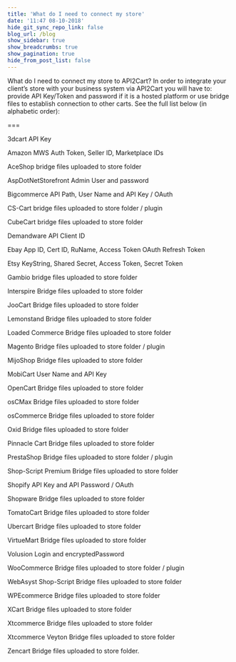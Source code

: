 ```yaml
---
title: 'What do I need to connect my store'
date: '11:47 08-10-2018'
hide_git_sync_repo_link: false
blog_url: /blog
show_sidebar: true
show_breadcrumbs: true
show_pagination: true
hide_from_post_list: false
---
```


What do I need to connect my store to API2Cart?
In order to integrate your client’s store with your business system via API2Cart you will have to:
provide API Key/Token and password if it is a hosted platform
or use bridge files to establish connection to other carts.
See the full list below (in alphabetic order):

===
  
3dcart	API Key

Amazon	MWS Auth Token, Seller ID, Marketplace IDs

AceShop	bridge files uploaded to store folder

AspDotNetStorefront	Admin User and password

Bigcommerce	API Path, User Name and API Key / OAuth

CS-Cart	bridge files uploaded to store folder / plugin

CubeCart	bridge files uploaded to store folder

Demandware	API Client ID

Ebay	App ID, Cert ID, RuName, Access Token OAuth Refresh Token

Etsy	KeyString, Shared Secret, Access Token, Secret Token

Gambio	bridge files uploaded to store folder

Interspire	Bridge files uploaded to store folder

JooCart	Bridge files uploaded to store folder

Lemonstand	Bridge files uploaded to store folder

Loaded Commerce	Bridge files uploaded to store folder

Magento	Bridge files uploaded to store folder / plugin

MijoShop	Bridge files uploaded to store folder

MobiCart	User Name and API Key

OpenCart	Bridge files uploaded to store folder

osCMax	Bridge files uploaded to store folder

osCommerce	Bridge files uploaded to store folder

Oxid	Bridge files uploaded to store folder

Pinnacle Cart	Bridge files uploaded to store folder

PrestaShop	Bridge files uploaded to store folder / plugin

Shop-Script Premium	Bridge files uploaded to store folder

Shopify	API Key and API Password / OAuth

Shopware	Bridge files uploaded to store folder

TomatoCart	Bridge files uploaded to store folder

Ubercart	Bridge files uploaded to store folder

VirtueMart	Bridge files uploaded to store folder

Volusion	Login and encryptedPassword

WooCommerce	Bridge files uploaded to store folder / plugin

WebAsyst Shop-Script	Bridge files uploaded to store folder

WPEcommerce	Bridge files uploaded to store folder

XCart	Bridge files uploaded to store folder

Xtcommerce	Bridge files uploaded to store folder

Xtcommerce Veyton	Bridge files uploaded to store folder

Zencart	Bridge files uploaded to store folder.
